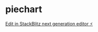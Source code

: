 # piechart

[Edit in StackBlitz next generation editor ⚡️](https://stackblitz.com/~/github.com/factoryunlock/piechart)